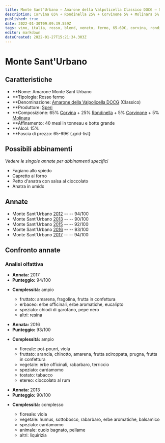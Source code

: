 ```yaml
---
title: Monte Sant'Urbano – Amarone della Valpolicella Classico DOCG – Speri – Veneto (IT) – 65-69€ – 4★-5★
description: Corvina 65% + Rondinella 25% + Corvinone 5% + Molinara 5% | Fagiano allo spiedo – Capretto al forno – Petto d'anatra con salsa al cioccolato – Anatra in umido
published: true
date: 2022-01-30T09:09:39.559Z
tags: vino, italia, rosso, blend, veneto, fermo, 65-69€, corvina, rondinella, capretto al forno, corvinone, molinara, fagiano allo spiedo, petto d'anatra con salsa al cioccolato, anatra in umido
editor: markdown
dateCreated: 2022-01-27T15:21:34.303Z
---
```


# Monte Sant'Urbano

## Caratteristiche
- **Nome: <span class="nome">Amarone Monte Sant Urbano</span>
- **Tipologia: Rosso fermo
- **Denominazione: <span class="denominazione">[Amarone della Valpolicella DOCG](/denominazioni/Italia/Veneto/DOCG/Amarone-della-Valpolicella) (Classico)</span>
- **Produttore: <span class="cantina">[Speri](/produttori/Italia/Veneto/Speri)</span> 
- **Composizione: 65% [Corvina](/vitigni/Italia/bacca-nera/corvina) + 25% [Rondinella](/vitigni/Italia/bacca-nera/rondinella) + 5% [Corvinone](/vitigni/Italia/bacca-nera/corvinone) + 5% [Molinara](/vitigni/Italia/bacca-nera/molinara)
- **Affinamento: 40 mesi in tonneau e botte grande
- **Alcol: 15%
- **Fascia di prezzo: 65-69€
{.grid-list}




## Possibili abbinamenti
*Vedere le singole annate per abbinamenti specifici*

- Fagiano allo spiedo
- Capretto al forno
- Petto d'anatra con salsa al cioccolato
- Anatra in umido

## Annate
- Monte Sant'Urbano [2012](/vini/Italia/Veneto/Speri/Amarone-Monte-Sant-Urbano/2012) -- <span class="star-5"></span> -- 94/100
- Monte Sant'Urbano [2013](/vini/Italia/Veneto/Speri/Amarone-Monte-Sant-Urbano/2014) -- <span class="star-4"></span> -- 90/100
- Monte Sant'Urbano [2015](/vini/Italia/Veneto/Speri/Amarone-Monte-Sant-Urbano/2015) -- <span class="star-5"></span> -- 92/100
- Monte Sant'Urbano [2016](/vini/Italia/Veneto/Speri/Amarone-Monte-Sant-Urbano/2016) -- <span class="star-5"></span> -- 93/100
- Monte Sant'Urbano [2017](/vini/Italia/Veneto/Speri/Amarone-Monte-Sant-Urbano/2017) -- <span class="star-5"></span> -- 94/100


## Confronto annate

### Analisi olfattiva

<div class="confronto-grid">
  <div class="annata">
    <ul>
      <li><b>Annata:</b> <span class="annocorrente">2017</span></li>
      <li><b>Punteggio:</b> <span class="punteggio">94/100</span></li>
    </ul>
    <div class="vini vini-2017"></div>
    <ul>
      <li><b>Complessità:</b> <span class="complessitaVino">ampio</span></li>
      <ul>
        <li><span class="fruttatoInput">fruttato:</span> amarena, fragolina, frutta in confettura</li>
        <li><span class="vegetaleInput">erbaceo:</span> erbe officinali, erbe aromatiche, eucalipto</li>
        <li><span class="speziatoInput">speziato:</span> chiodi di garofano, pepe nero</li>
        <li><span class="altriInput">altri:</span> resina</li>
      </ul>
    </ul>
  </div>
  <div class="annata">
    <ul>
      <li><b>Annata:</b> <span class="annocorrente">2016</span></li>
      <li><b>Punteggio:</b> <span class="punteggio">93/100</span></li>
    </ul>
    <div class="vini vini-2016"></div>
    <ul>
      <li><b>Complessità:</b> <span class="complessitaVino">ampio</span></li>
      <ul>
      <li><span class="florealeInput">floreale</span>: pot-pourri, viola</li>
      <li><span class="fruttatoInput">fruttato</span>: arancia, chinotto, amarena, frutta sciroppata, prugna, frutta in confettura</li>
      <li><span class="vegetaleInput">vegetale</span>: erbe officinali, rabarbaro, terriccio</li>
      <li><span class="speziatoInput">speziato</span>: cardamomo</li>
      <li><span class="tostatoInput">tostato</span>: tabacco</li>
      <li><span class="etereoInput">etereo</span>: cioccolato al rum</li>
      </ul>
    </ul>
  </div>
  <div class="annata">
    <ul>
      <li><b>Annata:</b> <span class="annocorrente">2013</span></li>
      <li><b>Punteggio:</b> <span class="punteggio">90/100</span></li>
    </ul>
    <div class="vini vini-2013"></div>
    <ul>
      <li><b>Complessità:</b> <span class="complessitaVino">complesso</span></li>
      <ul>
      <li><span class="florealeInput">floreale</span>: viola</li>
      <li><span class="vegetaleInput">vegetale</span>: humus, sottobosco, rabarbaro, erbe aromatiche, balsamico</li>
      <li><span class="speziatoInput">speziato</span>: cardamomo</li>
      <li><span class="animaleInput">animale</span>: cuoio bagnato, pellame</li>
      <li><span class="altriInput">altri</span>: liquirizia</li>
      </ul>
    </ul>
  </div>
</div>